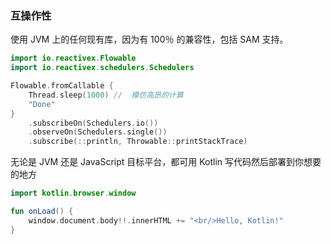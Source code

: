 
### 互操作性

使用 JVM 上的任何现有库，因为有 100％ 的兼容性，包括 SAM 支持。

``` kotlin
import io.reactivex.Flowable
import io.reactivex.schedulers.Schedulers

Flowable.fromCallable {
    Thread.sleep(1000) //  模仿高昂的计算
    "Done"
}
    .subscribeOn(Schedulers.io())
    .observeOn(Schedulers.single())
    .subscribe(::println, Throwable::printStackTrace)
```

无论是 JVM 还是 JavaScript 目标平台，都可用 Kotlin 写代码然后部署到你想要的地方

``` kotlin
import kotlin.browser.window

fun onLoad() {
    window.document.body!!.innerHTML += "<br/>Hello, Kotlin!"
}
```
